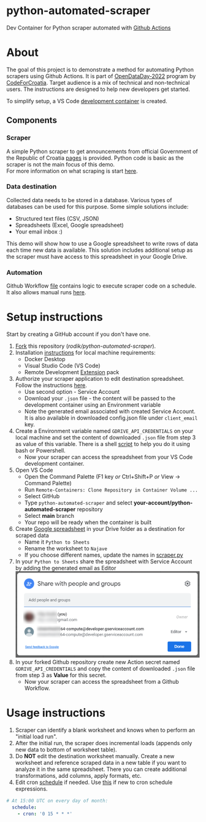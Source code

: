 # python-automated-scraper
Dev Container for Python scraper automated with [Github Actions](https://docs.github.com/en/actions)

# About

The goal of this project is to demonstrate a method for automating Python scrapers using Github Actions. It is part of [OpenDataDay-2022](http://odd.codeforcroatia.org/) program by [CodeForCroatia](https://codeforcroatia.org/). Target audience is a mix of technical and non-technical users. The instructions are designed to help new developers get started.

To simplify setup, a VS Code [development container](https://code.visualstudio.com/docs/remote/containers) is created.
## Components

### Scraper

A simple Python scraper to get announcements from official Government of the Republic of Croatia [pages](https://vlada.gov.hr/) is provided. Python code is basic as the scraper is not the main focus of this demo. </br>
For more information on what scraping is start [here](https://en.wikipedia.org/wiki/Web_scraping).

### Data destination

Collected data needs to be stored in a database. Various types of databases can be used for this purpose. Some simple solutions include:
- Structured text files (CSV, JSON)
- Spreadsheets (Excel, Google spreadsheet)
- Your email inbox :)

This demo will show how to use a Google spreadsheet to write rows of data each time new data is available. This solution includes additional setup as the scraper must have access to this spreadsheet in your Google Drive.

### Automation
Github Workflow [file](/.github/workflows/run_scraper.yml) contains logic to execute scraper code on a schedule. It also allows manual runs [here](https://github.com/rodik/python-automated-scraper/actions/workflows/run_scraper.yml).



# Setup instructions

Start by creating a GitHub account if you don't have one.

1. [Fork](https://docs.github.com/en/get-started/quickstart/fork-a-repo) this repository (_rodik/python-automated-scraper_).
1. Installation [instructions](https://code.visualstudio.com/docs/remote/containers#_installation) for local machine requirements:
    - Docker Desktop
    - Visual Studio Code (VS Code)
    - Remote Development [Extension](https://code.visualstudio.com/docs/editor/extension-marketplace#_browse-for-extensions) pack
1. Authorize your scraper application to edit destination spreadsheet. Follow the instructions [here](https://pygsheets.readthedocs.io/en/latest/authorization.html).
    - Use second option - Service Account
    - Download your `.json` file - the content will be passed to the development container using an Environment variable
    - Note the generated email associated with created Service Account. It is also available in downloaded config.json file under `client_email` key.
1. Create a Environment variable named `GDRIVE_API_CREDENTIALS` on your local machine and set the content of downloaded `.json` file from step 3 as value of this variable. There is a shell [script](.devcontainer/set_github_repo_secrets.sh) to help you do it using bash or Powershell.
    - Now your scraper can access the spreadsheet from your VS Code development container.
1. Open VS Code
    - Open the Command Palette (F1 key *or* Ctrl+Shift+P *or* View -> Command Palette)
    - Run `Remote-Containers: Clone Repository in Container Volume ...`
    - Select GitHub
    - Type `python-automated-scraper` and select **your-account/python-automated-scraper** repository
    - Select **main** branch
    - Your repo will be ready when the container is built
1. Create [Google spreadsheet](https://docs.google.com/spreadsheets/u/0/?tgif=d) in your Drive folder as a destination for scraped data
    - Name it `Python to Sheets`
    - Rename the worksheet to `Najave`
    - If you choose different names, update the names in [scraper.py](python/scraper.py)
1. In your `Python to Sheets` share the spreadsheet with Service Account by adding the generated email as Editor
![share screenshot](img/share-spreadsheet-with-service-acc.png?raw=true)
1. In your forked Github repository create new Action secret named `GDRIVE_API_CREDENTIALS` and copy the content of downloaded `.json` file from step 3 as **Value** for this secret. 
    - Now your scraper can access the spreadsheet from a Github Workflow.

# Usage instructions

1. Scraper can identify a blank worksheet and knows when to perform an "initial load run".
1. After the initial run, the scraper does incremental loads (appends only new data to bottom of worksheet table).
1. Do **NOT** edit the destination worksheet manually. Create a new worksheet and reference scraped data in a new table if you want to analyze it in the same spreadsheet. There you can create additional transformations, add columns, apply formats, etc.
1. Edit cron [schedule](.github/workflows/run_scraper.yml) if needed. Use [this](https://crontab.guru/#0_15_*_*_*) if new to cron schedule expressions.
``` yaml
# At 15:00 UTC on every day of month:
  schedule:
    - cron: '0 15 * * *'
```